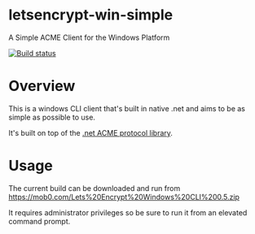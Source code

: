 # letsencrypt-win-simple
A Simple ACME Client for the Windows Platform

[![Build status](https://ci.appveyor.com/api/projects/status/ua67neu682qut5rw?svg=true)](https://ci.appveyor.com/project/Lone-Coder/letsencrypt-win-simple)

# Overview

This is a windows CLI client that's built in native .net and aims to be as simple as possible to use.

It's built on top of the [.net ACME protocol library](https://github.com/ebekker/letsencrypt-win/).

# Usage

The current build can be downloaded and run from https://mob0.com/Lets%20Encrypt%20Windows%20CLI%200.5.zip

It requires administrator privileges so be sure to run it from an elevated command prompt.
